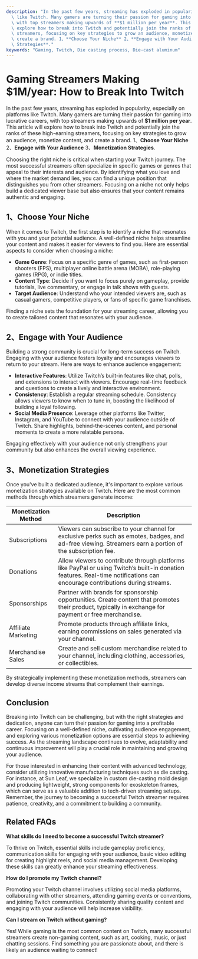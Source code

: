 ```yaml
---
description: "In the past few years, streaming has exploded in popularity, especially on platforms\
  \ like Twitch. Many gamers are turning their passion for gaming into lucrative careers,\
  \ with top streamers making upwards of **$1 million per year**. This article will\
  \ explore how to break into Twitch and potentially join the ranks of these high-earning\
  \ streamers, focusing on key strategies to grow an audience, monetize content, and\
  \ create a brand. 1、**Choose Your Niche** 2、**Engage with Your Audience** 3、**Monetization\
  \ Strategies**."
keywords: "Gaming, Twitch, Die casting process, Die-cast aluminum"
---
```

# Gaming Streamers Making $1M/year: How to Break Into Twitch

In the past few years, streaming has exploded in popularity, especially on platforms like Twitch. Many gamers are turning their passion for gaming into lucrative careers, with top streamers making upwards of **$1 million per year**. This article will explore how to break into Twitch and potentially join the ranks of these high-earning streamers, focusing on key strategies to grow an audience, monetize content, and create a brand. 1、**Choose Your Niche** 2、**Engage with Your Audience** 3、**Monetization Strategies**.

Choosing the right niche is critical when starting your Twitch journey. The most successful streamers often specialize in specific games or genres that appeal to their interests and audience. By identifying what you love and where the market demand lies, you can find a unique position that distinguishes you from other streamers. Focusing on a niche not only helps build a dedicated viewer base but also ensures that your content remains authentic and engaging.

## 1、Choose Your Niche 

When it comes to Twitch, the first step is to identify a niche that resonates with you and your potential audience. A well-defined niche helps streamline your content and makes it easier for viewers to find you. Here are essential aspects to consider when choosing a niche:

- **Game Genre**: Focus on a specific genre of games, such as first-person shooters (FPS), multiplayer online battle arena (MOBA), role-playing games (RPG), or indie titles.
- **Content Type**: Decide if you want to focus purely on gameplay, provide tutorials, live commentary, or engage in talk shows with guests.
- **Target Audience**: Understand who your intended viewers are, such as casual gamers, competitive players, or fans of specific game franchises.

Finding a niche sets the foundation for your streaming career, allowing you to create tailored content that resonates with your audience.

## 2、Engage with Your Audience 

Building a strong community is crucial for long-term success on Twitch. Engaging with your audience fosters loyalty and encourages viewers to return to your stream. Here are ways to enhance audience engagement:

- **Interactive Features**: Utilize Twitch’s built-in features like chat, polls, and extensions to interact with viewers. Encourage real-time feedback and questions to create a lively and interactive environment.
- **Consistency**: Establish a regular streaming schedule. Consistency allows viewers to know when to tune in, boosting the likelihood of building a loyal following.
- **Social Media Presence**: Leverage other platforms like Twitter, Instagram, and YouTube to connect with your audience outside of Twitch. Share highlights, behind-the-scenes content, and personal moments to create a more relatable persona.

Engaging effectively with your audience not only strengthens your community but also enhances the overall viewing experience.

## 3、Monetization Strategies 

Once you've built a dedicated audience, it's important to explore various monetization strategies available on Twitch. Here are the most common methods through which streamers generate income:

| Monetization Method    | Description                                               |
|------------------------|-----------------------------------------------------------|
| Subscriptions          | Viewers can subscribe to your channel for exclusive perks such as emotes, badges, and ad-free viewing. Streamers earn a portion of the subscription fee. |
| Donations              | Allow viewers to contribute through platforms like PayPal or using Twitch’s built-in donation features. Real-time notifications can encourage contributions during streams. |
| Sponsorships           | Partner with brands for sponsorship opportunities. Create content that promotes their product, typically in exchange for payment or free merchandise. |
| Affiliate Marketing     | Promote products through affiliate links, earning commissions on sales generated via your channel. |
| Merchandise Sales      | Create and sell custom merchandise related to your channel, including clothing, accessories, or collectibles. |

By strategically implementing these monetization methods, streamers can develop diverse income streams that complement their earnings.

## Conclusion

Breaking into Twitch can be challenging, but with the right strategies and dedication, anyone can turn their passion for gaming into a profitable career. Focusing on a well-defined niche, cultivating audience engagement, and exploring various monetization options are essential steps to achieving success. As the streaming landscape continues to evolve, adaptability and continuous improvement will play a crucial role in maintaining and growing your audience.

For those interested in enhancing their content with advanced technology, consider utilizing innovative manufacturing techniques such as die casting. For instance, at Sun Leaf, we specialize in custom die-casting mold design and producing lightweight, strong components for exoskeleton frames, which can serve as a valuable addition to tech-driven streaming setups. Remember, the journey to becoming a successful Twitch streamer requires patience, creativity, and a commitment to building a community. 

## Related FAQs

**What skills do I need to become a successful Twitch streamer?**

To thrive on Twitch, essential skills include gameplay proficiency, communication skills for engaging with your audience, basic video editing for creating highlight reels, and social media management. Developing these skills can greatly enhance your streaming effectiveness.

**How do I promote my Twitch channel?**

Promoting your Twitch channel involves utilizing social media platforms, collaborating with other streamers, attending gaming events or conventions, and joining Twitch communities. Consistently sharing quality content and engaging with your audience will help increase visibility.

**Can I stream on Twitch without gaming?**

Yes! While gaming is the most common content on Twitch, many successful streamers create non-gaming content, such as art, cooking, music, or just chatting sessions. Find something you are passionate about, and there is likely an audience waiting to connect!

